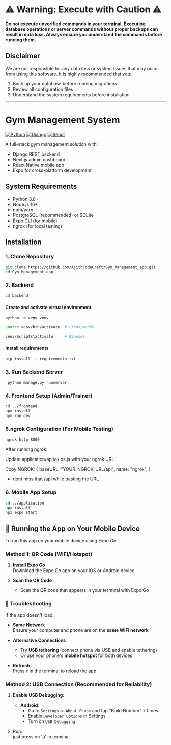 ﻿# ⚠️ Warning: Execute with Caution ⚠️

**Do not execute unverified commands in your terminal. Executing database operations or server commands without proper backups can result in data loss. Always ensure you understand the commands before running them.**

## Disclaimer

We are not responsible for any data loss or system issues that may occur from using this software. It is highly recommended that you:
1. Back up your database before running migrations
2. Review all configuration files
3. Understand the system requirements before installation

---

# Gym Management System
[![Python](https://img.shields.io/badge/Python-3.8+-blue.svg)](https://python.org)
[![Django](https://img.shields.io/badge/Django-4.2+-green.svg)](https://djangoproject.com)
[![React](https://img.shields.io/badge/React-18+-61DAFB.svg)](https://reactjs.org)

A full-stack gym management solution with:
- Django REST backend
- Next.js admin dashboard
- React Native mobile app
- Expo for cross-platform development

## System Requirements

- Python 3.8+
- Node.js 16+
- npm/yarn
- PostgreSQL (recommended) or SQLite
- Expo CLI (for mobile)
- ngrok (for local testing)

## Installation

### 1. Clone Repository

```bash
git clone https://github.com/AjithCodeCraft/Gym_Management_app.git
cd Gym_Management_app
```

### 2. Backend
```bash
cd backend
```

#### Create and activate virtual environment
```bash
python -m venv venv
```
```bash
source venv/bin/activate  # Linux/macOS
```
```bash
venv\Scripts\activate     # Windows
```

#### Install requirements
```bash
pip install -r requirements.txt
```

### 3. Run Backend Server
```bash
 python manage.py runserver
```
### 4. Frontend Setup (Admin/Trainer)
```bash
cd ../frontend
npm install
npm run dev
```


### 5.ngrok Configuration (For Mobile Testing)

```bash 
ngrok http 8000
```

After running ngrok:

Update application/api/axios.js with your ngrok URL:

Copy
NGROK: {
  baseURL: "YOUR_NGROK_URL/api",
  name: "ngrok",
}

- dont miss that /api while pasting the URL 


### 6. Mobile App Setup
```bash
cd ../application
npm install
npx expo start
```

## 📱 Running the App on Your Mobile Device

To run this app on your mobile device using Expo Go:
### **Method 1: QR Code (WiFi/Hotspot)**

1. **Install Expo Go**  
   Download the Expo Go app on your iOS or Android device.

2. **Scan the QR Code** 
   - Scan the QR code that appears in your terminal with Expo Go

### 🔧 Troubleshooting

If the app doesn't load:

- **Same Network**  
  Ensure your computer and phone are on the **same WiFi network**

- **Alternative Connections**  
  - Try **USB tethering** (connect phone via USB and enable tethering)
  - Or use your phone's **mobile hotspot** for both devices

- **Refresh**  
  Press `r` in the terminal to reload the app



### **Method 2: USB Connection (Recommended for Reliability)**
1. **Enable USB Debugging**:
   - **Android**:  
     - Go to `Settings > About Phone` and tap "Build Number" 7 times  
     - Enable `Developer Options` in Settings  
     - Turn on `USB Debugging`  
   
2. Run:  
  just press on 'a' in terminal 

